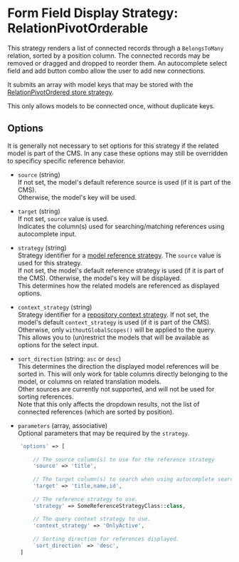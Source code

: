 
# Form Field Display Strategy: RelationPivotOrderable

This strategy renders a list of connected records through a `BelongsToMany` relation, sorted by a position column.
The connected records may be removed or dragged and dropped to reorder them.
An autocomplete select field and add button combo allow the user to add new connections.

It submits an array with model keys that may be stored with the [RelationPivotOrdered store strategy](../FormFieldStoreStrategies/RelationPivotOrdered.md).

This only allows models to be connected once, without duplicate keys. 

## Options

It is generally not necessary to set options for this strategy if the related model is part of the CMS.
In any case these options may still be overridden to specificy specific reference behavior.

- `source` (string)  
    If not set, the model's default reference source is used (if it is part of the CMS).   
    Otherwise, the model's key will be used.
     
- `target` (string)  
    If not set, `source` value is used.  
    Indicates the column(s) used for searching/matching references using autocomplete input.
    
- `strategy` (string)  
    Strategy identifier for a [model reference strategy](../Strategies.md#model-reference-strategies). The `source` value is used for this strategy.  
    If not set, the model's default reference strategy is used (if it is part of the CMS).
    Otherwise, the model's key will be displayed.  
    This determines how the related models are referenced as displayed options.
 
- `context_strategy` (string)  
    Strategy identifier for a [repository context strategy](../Strategies.md#repository-context-strategies).
     If not set, the model's default `context_strategy` is used (if it is part of the CMS).  
     Otherwise, only `withoutGlobalScopes()` will be applied to the query.  
     This allows you to (un)restrict the models that will be available as options for the select input.

- `sort_direction` (string: `asc` or `desc`)  
    This determines the direction the displayed model references will be sorted in. This will only work for table columns directly belonging to the model, or columns on related translation models.  
    Other sources are currently not supported, and will not be used for sorting references.  
    Note that this only affects the dropdown results, not the list of connected references (which are sorted by position).
    
- `parameters` (array, associative)  
    Optional parameters that may be required by the `strategy`.
    
    
 
 ```php
     'options' => [
     
         // The source column(s) to use for the reference strategy 
         'source' => 'title',
         
         // The target column(s) to search when using autocomplete search strings
         'target' => 'title,name,id',
         
         // The reference strategy to use.
         'strategy' => SomeReferenceStrategyClass::class,
         
         // The query context strategy to use.
         'context_strategy' => 'OnlyActive',
         
         // Sorting direction for references displayed.
         `sort_direction` => 'desc',
     ]
 ```

